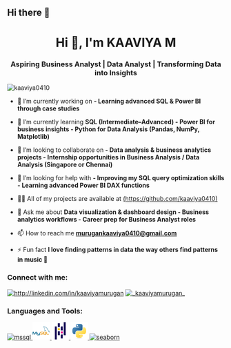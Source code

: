 ## Hi there 👋 


<!--
**kaaviya0410/kaaviya0410** is a ✨ _special_ ✨ repository because its `README.md` (this file) appears on your GitHub profile.

Here are some ideas to get you started:

- 🔭 I’m currently working on ...
- 🌱 I’m currently learning ...
- 👯 I’m looking to collaborate on ...
- 🤔 I’m looking for help with ...
- 💬 Ask me about ...
- 📫 How to reach me: ...
- 😄 Pronouns: ...
- ⚡ Fun fact: ...
-->
<h1 align="center">Hi 👋, I'm KAAVIYA M</h1>
<h3 align="center">Aspiring Business Analyst | Data Analyst | Transforming Data into Insights</h3>

<p align="left"> <img src="https://komarev.com/ghpvc/?username=kaaviya0410&label=Profile%20views&color=0e75b6&style=flat" alt="kaaviya0410" /> </p>

- 🔭 I’m currently working on **- Learning advanced SQL & Power BI through case studies**

- 🌱 I’m currently learning **SQL (Intermediate–Advanced) - Power BI for business insights - Python for Data Analysis (Pandas, NumPy, Matplotlib)**

- 👯 I’m looking to collaborate on **- Data analysis & business analytics projects - Internship opportunities in **Business Analysis / Data Analysis** (Singapore or Chennai)**

- 🤝 I’m looking for help with **- Improving my **SQL query optimization** skills - Learning advanced **Power BI DAX** functions**

- 👨‍💻 All of my projects are available at [(https://github.com/kaaviya0410)]((https://github.com/kaaviya0410))

- 💬 Ask me about **Data visualization & dashboard design - Business analytics workflows - Career prep for Business Analyst roles**

- 📫 How to reach me **murugankaaviya0410@gmail.com**

- ⚡ Fun fact **I love finding patterns in data the way others find patterns in music 🎵**

<h3 align="left">Connect with me:</h3>
<p align="left">
<a href="https://linkedin.com/in/http://linkedin.com/in/kaaviyamurugan" target="blank"><img align="center" src="https://raw.githubusercontent.com/rahuldkjain/github-profile-readme-generator/master/src/images/icons/Social/linked-in-alt.svg" alt="http://linkedin.com/in/kaaviyamurugan" height="30" width="40" /></a>
<a href="https://instagram.com/_kaaviyamurugan_" target="blank"><img align="center" src="https://raw.githubusercontent.com/rahuldkjain/github-profile-readme-generator/master/src/images/icons/Social/instagram.svg" alt="_kaaviyamurugan_" height="30" width="40" /></a>
</p>

<h3 align="left">Languages and Tools:</h3>
<p align="left"> <a href="https://www.microsoft.com/en-us/sql-server" target="_blank" rel="noreferrer"> <img src="https://www.svgrepo.com/show/303229/microsoft-sql-server-logo.svg" alt="mssql" width="40" height="40"/> </a> <a href="https://www.mysql.com/" target="_blank" rel="noreferrer"> <img src="https://raw.githubusercontent.com/devicons/devicon/master/icons/mysql/mysql-original-wordmark.svg" alt="mysql" width="40" height="40"/> </a> <a href="https://pandas.pydata.org/" target="_blank" rel="noreferrer"> <img src="https://raw.githubusercontent.com/devicons/devicon/2ae2a900d2f041da66e950e4d48052658d850630/icons/pandas/pandas-original.svg" alt="pandas" width="40" height="40"/> </a> <a href="https://www.python.org" target="_blank" rel="noreferrer"> <img src="https://raw.githubusercontent.com/devicons/devicon/master/icons/python/python-original.svg" alt="python" width="40" height="40"/> </a> <a href="https://seaborn.pydata.org/" target="_blank" rel="noreferrer"> <img src="https://seaborn.pydata.org/_images/logo-mark-lightbg.svg" alt="seaborn" width="40" height="40"/> </a> </p>
